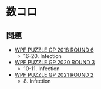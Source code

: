 # 数コロ

## 問題
- [WPF PUZZLE GP 2018 ROUND 6](../questions/wpfpgp2018_6.md)
	- 16-20. Infection
- [WPF PUZZLE GP 2020 ROUND 3](../questions/wpfpgp2020_3.md)
	- 10-11. Infection
- [WPF PUZZLE GP 2021 ROUND 2](../questions/wpfpgp2021_2.md)
	- 8\. Infection
